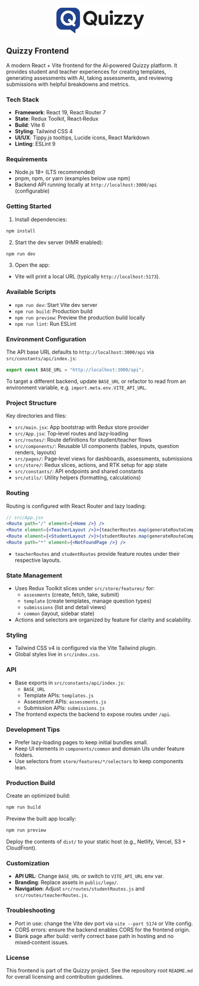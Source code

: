 <p align="center">
  <img src="public/logo/quizzy_horizontal.png" alt="Quizzy" height="80" />
</p>

## Quizzy Frontend

A modern React + Vite frontend for the AI‑powered Quizzy platform. It provides student and teacher experiences for creating templates, generating assessments with AI, taking assessments, and reviewing submissions with helpful breakdowns and metrics.

### Tech Stack
- **Framework**: React 19, React Router 7
- **State**: Redux Toolkit, React‑Redux
- **Build**: Vite 6
- **Styling**: Tailwind CSS 4
- **UI/UX**: Tippy.js tooltips, Lucide icons, React Markdown
- **Linting**: ESLint 9

### Requirements
- Node.js 18+ (LTS recommended)
- pnpm, npm, or yarn (examples below use npm)
- Backend API running locally at `http://localhost:3000/api` (configurable)

### Getting Started
1. Install dependencies:
```bash
npm install
```
2. Start the dev server (HMR enabled):
```bash
npm run dev
```
3. Open the app:
- Vite will print a local URL (typically `http://localhost:5173`).

### Available Scripts
- `npm run dev`: Start Vite dev server
- `npm run build`: Production build
- `npm run preview`: Preview the production build locally
- `npm run lint`: Run ESLint

### Environment Configuration
The API base URL defaults to `http://localhost:3000/api` via `src/constants/api/index.js`:
```javascript
export const BASE_URL = "http://localhost:3000/api";
```
To target a different backend, update `BASE_URL` or refactor to read from an environment variable, e.g. `import.meta.env.VITE_API_URL`.

### Project Structure
Key directories and files:
- `src/main.jsx`: App bootstrap with Redux store provider
- `src/App.jsx`: Top‑level routes and lazy‑loading
- `src/routes/`: Route definitions for student/teacher flows
- `src/components/`: Reusable UI components (tables, inputs, question renders, layouts)
- `src/pages/`: Page‑level views for dashboards, assessments, submissions
- `src/store/`: Redux slices, actions, and RTK setup for app state
- `src/constants/`: API endpoints and shared constants
- `src/utils/`: Utility helpers (formatting, calculations)

### Routing
Routing is configured with React Router and lazy loading:
```jsx
// src/App.jsx
<Route path="/" element={<Home />} />
<Route element={<TeacherLayout />}>{teacherRoutes.map(generateRouteComponent)}</Route>
<Route element={<StudentLayout />}>{studentRoutes.map(generateRouteComponent)}</Route>
<Route path="*" element={<NotFoundPage />} />
```
- `teacherRoutes` and `studentRoutes` provide feature routes under their respective layouts.

### State Management
- Uses Redux Toolkit slices under `src/store/features/` for:
  - `assesments` (create, fetch, take, submit)
  - `template` (create templates, manage question types)
  - `submissions` (list and detail views)
  - `common` (layout, sidebar state)
- Actions and selectors are organized by feature for clarity and scalability.

### Styling
- Tailwind CSS v4 is configured via the Vite Tailwind plugin.
- Global styles live in `src/index.css`.

### API
- Base exports in `src/constants/api/index.js`:
  - `BASE_URL`
  - Template APIs: `templates.js`
  - Assessment APIs: `assessments.js`
  - Submission APIs: `submissions.js`
- The frontend expects the backend to expose routes under `/api`.

### Development Tips
- Prefer lazy‑loading pages to keep initial bundles small.
- Keep UI elements in `components/common` and domain UIs under feature folders.
- Use selectors from `store/features/*/selectors` to keep components lean.

### Production Build
Create an optimized build:
```bash
npm run build
```
Preview the built app locally:
```bash
npm run preview
```
Deploy the contents of `dist/` to your static host (e.g., Netlify, Vercel, S3 + CloudFront).

### Customization
- **API URL**: Change `BASE_URL` or switch to `VITE_API_URL` env var.
- **Branding**: Replace assets in `public/logo/`.
- **Navigation**: Adjust `src/routes/studentRoutes.js` and `src/routes/teacherRoutes.js`.

### Troubleshooting
- Port in use: change the Vite dev port via `vite --port 5174` or Vite config.
- CORS errors: ensure the backend enables CORS for the frontend origin.
- Blank page after build: verify correct base path in hosting and no mixed‑content issues.

### License
This frontend is part of the Quizzy project. See the repository root `README.md` for overall licensing and contribution guidelines.
